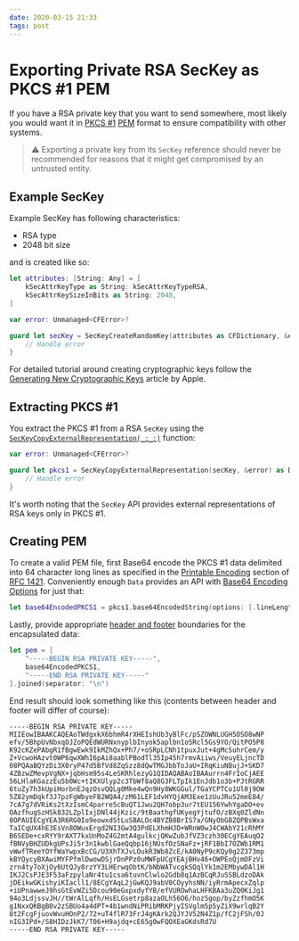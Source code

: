 ```yaml
---
date: 2020-03-15 21:33
tags: post
---
```


# Exporting Private RSA SecKey as PKCS #1 PEM
If you have a RSA private key that you want to send somewhere, most likely you would want it in [PKCS #1](https://en.wikipedia.org/wiki/PKCS_1) [PEM](https://en.wikipedia.org/wiki/Privacy-Enhanced_Mail) format to ensure compatibility with other systems.

> ⚠️ Exporting a private key from its `SecKey` reference should never be recommended for reasons that it might get compromised by an untrusted entity.

## Example SecKey
Example SecKey has following characteristics:

- RSA type
- 2048 bit size

and is created like so:
```swift
let attributes: [String: Any] = [
    kSecAttrKeyType as String: kSecAttrKeyTypeRSA,
    kSecAttrKeySizeInBits as String: 2048,
]

var error: Unmanaged<CFError>?

guard let secKey = SecKeyCreateRandomKey(attributes as CFDictionary, &error) else {
    // Handle error
}
```

For detailed tutorial around creating cryptographic keys follow the [Generating New Cryptographic Keys](https://developer.apple.com/documentation/security/certificate_key_and_trust_services/keys/generating_new_cryptographic_keys) article by Apple.

## Extracting PKCS #1
You extract the PKCS #1 from a RSA `SecKey` using the [`SecKeyCopyExternalRepresentation(_:_:)`](https://developer.apple.com/documentation/security/1643698-seckeycopyexternalrepresentation) function:
```swift
var error: Unmanaged<CFError>?

guard let pkcs1 = SecKeyCopyExternalRepresentation(secKey, &error) as Data? else {
    // Handle error
}
```

It's worth noting that the `SecKey` API provides external representations of RSA keys only in PKCS #1.

## Creating PEM
To create a valid PEM file, first Base64 encode the PKCS #1 data delimited into 64 character long lines as specified in the [Printable Encoding](https://tools.ietf.org/html/rfc1421#section-4.3.2.4) section of [RFC 1421](https://tools.ietf.org/html/rfc1421). Conveniently enough `Data` provides an API with [Base64 Encoding Options](https://hungry.dev/posts/2020/base64-encoding-options) for just that:
```swift
let base64EncodedPKCS1 = pkcs1.base64EncodedString(options: [.lineLength64Characters, .endLineWithLineFeed])
```

Lastly, provide appropriate [header and footer](https://tools.ietf.org/html/rfc1421#section-4.4) boundaries for the encapsulated data:
```swift
let pem = [
    "-----BEGIN RSA PRIVATE KEY-----",
    base64EncodedPKCS1,
    "-----END RSA PRIVATE KEY-----"
].joined(separator: "\n")
```

End result should look something like this (contents between header and footer will differ of course):
```no-highlight
-----BEGIN RSA PRIVATE KEY-----
MIIEowIBAAKCAQEAoTWdgxkX6bhmR4rXHEIshUb3yBlFc/pSZOWNLUGH5OSO8wNP
efv/5BhpUvNbxqOJZoPQEdWURNxnyplbInyok5aplbn1o5Rcl5Gs9YO/QitPO5P8
K92cKZePAbgR1fBgwEwk9IkMZhQx+Ph7/+oSRpLCNh1tpuxJut+4gMcSuhrCem/y
Z+VcwoHAzvt0WP6qwXWhI6pAi8aablPBodTl35Ip45h7rmvAiiws/VeuyELjncTD
08PQAaBQYzDi3X0ryP47d5BfVd8ZqSzz8dQwTMGJbbToJaU+IRqKiuNBujJ+SKD7
4ZBzwZMevpVgNX+jqbHsm95s4LeSKRhlezyG1QIDAQABAoIBAAurrn4FrIoCjAEE
56LHlaKGazzEu5b0Wc+tIKXUlyp2c3TbWf8aQ8G3FLTpIk1EnJdb1o3b+PJtRGRR
6tuZy7h3kUpiHorbnEJqzOsvQQLg0Mke4wQn9Hy8WKGGul/TGaYCPTCo1Ul0j9OW
5Z82ymDqkf3J7pzFgWbyeFB2WQA4/zM61LEF1dvHYQjAM3Exe1zUuJRu52meE84/
7cA7g7dVRiKs2tXzIsmC4parre5cBuQT1Jwu2QH7obp3ur7tEU156YwhYgaDO+ev
OAzfhugSzHSk832LZplIxjDNl44jKzic/9tBaathgfUKyegYjtufO/zBXq0ZldNn
8OPAUIECgYEA3R6RG0Io9eowxdStLuSBALOc4BYZB8BrIS7a/GNyObGBZQPBsWxa
TaICqUX4hE3EsVn8OWuxErgd2NI3Gw3Q3PdELXhmHJD+WRnW0wJ4CWAbY21cRhMY
B6SEDe+cxRYY9rAXT7kxUnMoZ4G2mtA4gulkcjQKwZubJfVZ3czh30ECgYEAuqO2
fBNVyBHZUDkgUPsJi5r3n1kwblGaeQqbp16jNUsfOzSNaFz+jRF1BbI7OZWb1RM1
vWwfTReeYOYfWaYwpxBcCG/U3XhTXJvLOukR3Wb8ZcE/kA0NyP9cKQy0g2Z373mp
kBYQycyBXAwiMYFPfmlDwowDSjrDnPPz0uMWFpUCgYEAjBHv46+OWPEoQjmOFzVi
zrn4ty7oXjOy6UtQJy8rzYY3LHErwqObtK/bNbWATvcgkSQqlYk1m2EMbywDAl1H
IKJ2CsPJE3F53aFzpylaNr4tu1csa6tuvnClwlo2Gdb8q1AzBCqRJuSSBLdzoDAk
jDEikwGKishyiKIacll1/8ECgYAqL2jGwKQJ9abV0COyyhsNN/iyRrmApecxZqlp
+iUPnawweJ9hsGtEvWZi5Dcou90eGxpxdyfYB/efVUROwhaLHFKBAa3uZQ0KiJg1
94o3LdjssvJH//tWrAlLqfh/HsELGsetrp8azaOLh56O6/hozSgop/byZzfhmO5K
g1NxxQKBgB0v2zSBUo4a4dPT+4b1wndNiPRibMRKPjyISVglm5p5yZiX9wrlqB2Y
8t2FcgFjuovWvuHOnP2/72+uT4flR73FrJ4gKArk2QJYJV52N4Z1p/fC2jFSh/0J
nIG3IPd+/S8HIDzJkK7/T06+H9ajdq+cE65g0wFQOXEaGKdsRd7U
-----END RSA PRIVATE KEY-----

```